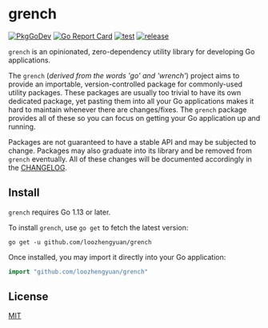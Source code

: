 # grench

[![PkgGoDev](https://pkg.go.dev/badge/github.com/loozhengyuan/grench)](https://pkg.go.dev/github.com/loozhengyuan/grench)
[![Go Report Card](https://goreportcard.com/badge/github.com/loozhengyuan/grench)](https://goreportcard.com/report/github.com/loozhengyuan/grench)
[![test](https://github.com/loozhengyuan/grench/workflows/test/badge.svg)](https://github.com/loozhengyuan/grench/actions?query=workflow%3Atest)
[![release](https://github.com/loozhengyuan/grench/workflows/release/badge.svg)](https://github.com/loozhengyuan/grench/actions?query=workflow%3Arelease)

`grench` is an opinionated, zero-dependency utility library for developing Go applications.

The `grench` (_derived from the words 'go' and 'wrench'_) project aims to provide an importable, version-controlled package for commonly-used utility packages. These packages are usually too trivial to have its own dedicated package, yet pasting them into all your Go applications makes it hard to maintain whenever there are changes/fixes. The `grench` package provides all of these so you can focus on getting your Go application up and running.

Packages are not guaranteed to have a stable API and may be subjected to change. Packages may also graduate into its library and be removed from `grench` eventually. All of these changes will be documented accordingly in the [CHANGELOG](CHANGELOG.md).

## Install

`grench` requires Go 1.13 or later.

To install `grench`, use `go get` to fetch the latest version:

```shell
go get -u github.com/loozhengyuan/grench
```

Once installed, you may import it directly into your Go application:

```go
import "github.com/loozhengyuan/grench"
```

## License

[MIT](https://choosealicense.com/licenses/mit/)
